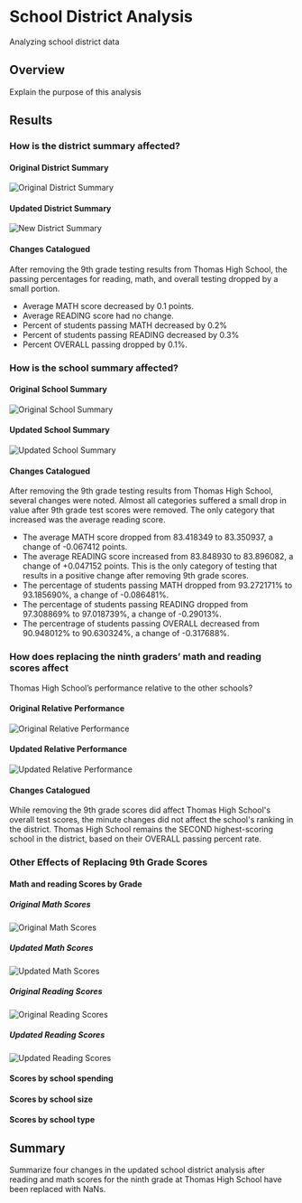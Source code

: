 # School District Analysis
Analyzing school district data

## Overview
Explain the purpose of this analysis

## Results 

### How is the district summary affected?
#### Original District Summary
![Original District Summary](Resources/District_summary_old.png)
#### Updated District Summary
![New District Summary](Resources/District_summary_new.png)
#### Changes Catalogued
After removing the 9th grade testing results from Thomas High School, the passing
percentages for reading, math, and overall testing dropped by a small portion. 
- Average MATH score decreased by 0.1 points. 
- Average READING score had no change. 
- Percent of students passing MATH decreased by 0.2%
- Percent of students passing READING decreased by 0.3%
- Percent OVERALL passing dropped by 0.1%. 

### How is the school summary affected?
#### Original School Summary
![Original School Summary](Resources/original_school_summary.png)
#### Updated School Summary
![Updated School Summary](Resources/updated_school_summary.png)
#### Changes Catalogued
After removing the 9th grade testing results from Thomas High School, several
changes were noted. Almost all categories suffered a small drop in value after
9th grade test scores were removed. The only category that increased was the 
average reading score. 
- The average MATH score dropped from 83.418349 to 83.350937,
 a change of -0.067412 points. 
- The average READING score increased from 83.848930 to 83.896082, 
a change of +0.047152 points. This is the only category of testing 
that results in a positive change after removing 9th grade scores. 
- The percentage of students passing MATH dropped from 
93.272171% to 93.185690%,
a change of -0.086481%.
- The percentage of students passing READING dropped from 
97.308869% to 97.018739%,
a change of -0.29013%. 
- The percentrage of students passing OVERALL decreased from 
90.948012% to 90.630324%, 
a change of -0.317688%. 	

### How does replacing the ninth graders’ math and reading scores affect 
Thomas High School’s performance relative to the other schools?
#### Original Relative Performance
![Original Relative Performance](Resources/relative_performance_original.png)
#### Updated Relative Performance 
![Updated Relative Performance](Resources/relative_performance_updated.png)
#### Changes Catalogued
While removing the 9th grade scores did affect Thomas High School's overall test scores, 
the minute changes did not affect the school's ranking in the district. Thomas High School remains
the SECOND highest-scoring school in the district, based on their OVERALL passing percent rate. 

### Other Effects of Replacing 9th Grade Scores
#### Math and reading Scores by Grade
##### Original Math Scores
![Original Math Scores](Resources/math_scores_grade_original.png)
##### Updated Math Scores
![Updated Math Scores](Resources/math_scores_grade_updated.png)
##### Original Reading Scores
![Original Reading Scores](Resources/reading_scores_grade_original.png)
##### Updated Reading Scores
![Updated Reading Scores](Resources/reading_scores_grade_updated.png)
#### Scores by school spending
#### Scores by school size
#### Scores by school type

## Summary 
Summarize four changes in the updated school district analysis after reading
and math scores for the ninth grade at Thomas High School have been replaced 
with NaNs.